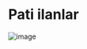 # Pati ilanlar
![image](https://github.com/codermert/Patibul_ilan_ScrapeLive/assets/53333294/6dace8c6-815b-46bb-9352-68f32119cca8)

